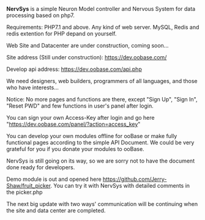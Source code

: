 **NervSys** is a simple Neuron Model controller and Nervous System for data processing based on php7.

Requirements: PHP7.1 and above. Any kind of web server. MySQL, Redis and redis extention for PHP depand on yourself.
 
Web Site and Datacenter are under construction, coming soon...

Site address (Still under construction): https://dev.oobase.com/ 

Develop api address: https://dev.oobase.com/api.php

We need designers, web builders, programmers of all languages, and those who have interests...

Notice: No more pages and functions are there, except "Sign Up", "Sign In", "Reset PWD" and few functions in user's panel after login.

You can sign your own Access-Key after login and go here "https://dev.oobase.com/panel/?action=access_key"

You can develop your own modules offline for ooBase or make fully functional pages according to the simple API Document.
We could be very grateful for you if you donate your modules to ooBase.

NervSys is still going on its way, so we are sorry not to have the document done ready for developers.

Demo module is out and opened here https://github.com/Jerry-Shaw/fruit_picker. You can try it with NervSys with detailed comments in the picker.php

The next big update with two ways' communication will be continuing when the site and data center are completed.